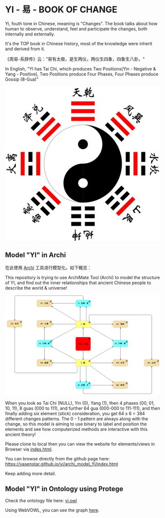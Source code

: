 # YI - 易 - BOOK OF CHANGE

Yi, fouth tone in Chinese, meaning is "Changes". The book talks about how human to observe, understand, feel and participate the changes, both internally and externally.

It's the TOP book in Chinese history, most of the knowledge were inherit and derived from it.

《周易-系辞传》云：”易有太极，是生两仪，两仪生四象，四象生八卦。“

In English, "YI has Tai Chi, which produces Two Positions(Yin - Negative & Yang - Positive), Two Positions produce Four Phases, Four Phases produce Gossip (8-Gua)"

![Taiji](img/taiji.jfif)

## Model "YI" in Archi

在此使用 [Archi](https://www.archimatetool.com/) 工具进行模型化。如下概览：

This repository is trying to use ArchiMate Tool (Archi) to model the structure of YI, and find out the inner relationships that ancient Chinese people to describe the world & universe!

![Yi-origin](img/Yi-origin.png)

When you look as Tai Chi (NULL), Yin (0), Yang (1), then 4 phases (00, 01, 10, 11), 8 guas (000 to 111), and further 64 gua (000-000 to 111-111), and then finally adding six element (stick) consideration, you get 64 x 6 = 384 different changes patterns. The 0 - 1 pattern are always along with the change, so this model is aiming to use binary to label and position the elements and see how computerized methods are interactive with this ancient theory!

Please clone to local then you can view the website for elements/views in Browser via [index.html](./archi_model_Yi/index.html).

You can browse directly from the github page here: https://yasenstar.github.io/yi/archi_model_Yi/index.html

Keep adding more detail.

## Model "YI" in Ontology using Protege

Check the ontology file here: [yi.owl](./yi-ontology/yi.owl)

Using WebVOWL, you can see the graph [here](https://service.tib.eu/webvowl/#iri=https://yasenstar.github.io/yi/yi-ontology/yi-rdf.owl).